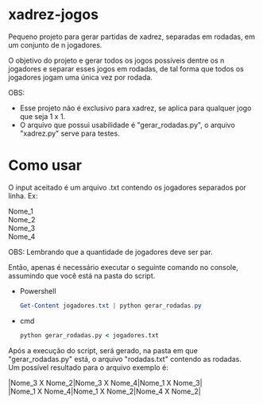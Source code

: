 # xadrez-jogos
Pequeno projeto para gerar partidas de xadrez, separadas em rodadas, em um conjunto de n jogadores.

O objetivo do projeto e gerar todos os jogos possíveis dentre os n jogadores e separar esses jogos em rodadas, de tal forma que todos os jogadores jogam uma única vez por rodada.

OBS: 
* Esse projeto não é exclusivo para xadrez, se aplica para qualquer jogo que seja 1 x 1.  
* O arquivo que possui usabilidade é "gerar_rodadas.py", o arquivo "xadrez.py" serve para testes.

# Como usar

O input aceitado é um arquivo .txt contendo os jogadores separados por linha. Ex:

Nome_1  
Nome_2  
Nome_3  
Nome_4  

OBS: Lembrando que a quantidade de jogadores deve ser par.

Então, apenas é necessário executar o seguinte comando no console, assumindo que você está na pasta do script.  

- Powershell
  ```powershell
  Get-Content jogadores.txt | python gerar_rodadas.py
  ```
 - cmd
    ```cmd
    python gerar_rodadas.py < jogadores.txt 
    ```

Após a execução do script, será gerado, na pasta em que "gerar_rodadas.py" está, o arquivo "rodadas.txt" contendo as rodadas.  
Um possível resultado para o arquivo exemplo é:

|Nome_3 X Nome_2|Nome_3 X Nome_4|Nome_1 X Nome_3|  
|Nome_1 X Nome_4|Nome_1 X Nome_2|Nome_4 X Nome_2|
